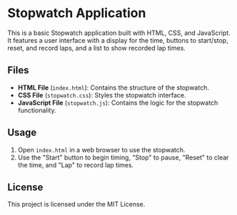 # Stopwatch Application

This is a basic Stopwatch application built with HTML, CSS, and JavaScript. It features a user interface with a display for the time, buttons to start/stop, reset, and record laps, and a list to show recorded lap times.


## Files

- **HTML File** (`index.html`): Contains the structure of the stopwatch.
- **CSS File** (`stopwatch.css`): Styles the stopwatch interface.
- **JavaScript File** (`stopwatch.js`): Contains the logic for the stopwatch functionality.

## Usage

1. Open `index.html` in a web browser to use the stopwatch.
2. Use the "Start" button to begin timing, "Stop" to pause, "Reset" to clear the time, and "Lap" to record lap times.

## License

This project is licensed under the MIT License.
